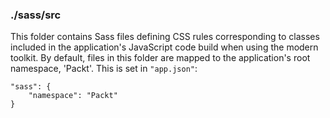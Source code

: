 ### ./sass/src

This folder contains Sass files defining CSS rules corresponding to classes
included in the application's JavaScript code build when using the modern toolkit.
By default, files in this folder are mapped to the application's root namespace, 'Packt'.
This is set in `"app.json"`:

    "sass": {
        "namespace": "Packt"
    }